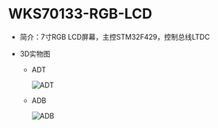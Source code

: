 # WKS70133-RGB-LCD
- 简介：7寸RGB LCD屏幕，主控STM32F429，控制总线LTDC

- 3D实物图

  - ADT

    ![ADT](/Hardware/ADT.png)

  - ADB

    ![ADB](/Hardware/ADB.png)

